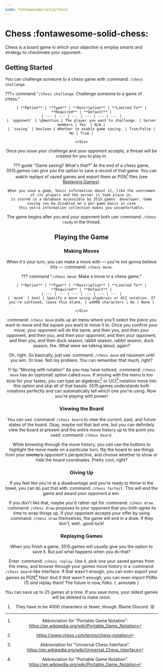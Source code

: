 ```yaml
---
icon: fontawesome/solid/chess
---
```


# Chess :fontawesome-solid-chess:

Chess is a board game in which your objective is employ smarts and strategy to checkmate your opponent.

## Getting Started

You can challenge someone to a chess game with :command: `/chess challenge`.

???+ command "`/chess challenge`: Challenge someone to a game of chess."
    <div style="text-align:center">

    | **Option** | **Type** | **Description** | **Limited To** | **Required** | **Default** |
    | --- | --- | --- | --- | --- | --- |
    | `opponent` | \@mention | The player you want to challenge. | Server members | Yes  | N/A |
    | `saving` | boolean | Whether to enable game saving. | True/False | No | True |

    </div>

Once you issue your challenge and your opponent accepts, a thread will be created for you to play in.

??? guide "Game saving? What's that?"
    At the end of a chess game, 3515.games can give you the option to save a record of that game. You can watch replays
    of saved games and export them as PGN[^1] files (see [Replaying Games](#replaying-games)).

    When you save a game, basic information about it, like the usernames of its players and the server it took place in,
    is stored in a database accessible by 3515.games' developer. Game saving can be disabled on a per-game basis in case
    this extra information collection makes you uncomfortable.

The game begins after you and your opponent both use :command: `/chess ready` in the thread.

## Playing the Game

### Making Moves

When it's your turn, you can make a move with — you're not gonna believe this — :command: `/chess move`.

??? command "`/chess move`: Make a move in a chess game."
    <div style="text-align:center">

    | **Option** | **Type** | **Description** | **Limited To** | **Required** | **Default** |
    | --- | --- | --- | --- | --- | --- |
    | `move` | text | Specify a move using algebraic or UCI notation. If you're confused, leave this blank. | ≤4000 characters | No | None |

    </div>


:command: `/chess move` pulls up an menu where you'll select the piece you want to move and the square you want to move
it to. Once you confirm your move, your opponent will do the same, and then you, and then your opponent, and then you,
and then your opponent, and then your opponent, and then you, and then duck season, rabbit season, rabbit season, 
duck season, fire. What were we talking about, again?

Oh, right. So basically, just use :command: `/chess move` ad nauseam until you win. Or lose. Not my problem. You can
remember that much, right?

!!! tip "Moving with notation"
    As you may have noticed, :command: `/chess move` has an (optional) option called `move`. If moving with the menu is
    too slow for your tastes, you can type an algebraic[^2] or UCI[^3] notation move into this option and skip all of
    that hassle. 3515.games understands both notations perfectly and can automatically tell which one you're using.
    Now you're playing with power!

### Viewing the Board

You can use :command: `/chess board` to view the current, past, and future states of the board. Okay, maybe not that
last one, but you can definitely view the board at present and the entire move history up to the point you used
:command: `/chess board`.

While browsing through the move history, you can use the buttons to highlight the move made on a particular turn, flip
the board to see things from your ~~enemy's~~ opponent's perspective, and choose whether to show or hide the board
coordinates. Pretty cool, right?

### Giving Up

If you feel like you're at a disadvantage and you're ready to throw in the towel, you can do just that with
:command: `/chess forfeit`. This will end the game and award your opponent a win.

If you don't like that, maybe you'd rather opt for :command: `/chess draw`. :command: `/chess draw` proposes to your
opponent that you both agree its time to wrap things up. If your opponent accepts your offer by using :command:
`/chess draw` themselves, the game will end in a draw. If they don't, well...good luck!

### Replaying Games

When you finish a game, 3515.games will *usually* give you the option to save it. But just what happens when you 
do that?

Enter :command: `/chess replay`. Use it, pick one your saved games from the menu, and browse through your games move
history in a :command: `/chess board`-like interface. If that wasn't enough, you can even export your games as PGN[^1] 
files! And if *that* wasn't enough, you can even *import* PGNs (1) *and* replay them! The future is now, folks.
{ .annotate }

You can save up to 25 games at a time. If you save more, your oldest games will be deleted to make room.

1. They have to be 4000 characters or fewer, though. Blame Discord. 😡


[^1]: Abbreviation for "Portable Game Notation". https://en.wikipedia.org/wiki/Portable_Game_Notation
[^2]: https://www.chess.com/terms/chess-notation
[^3]: Abbreviation for "Universal Chess Interface". https://en.wikipedia.org/wiki/Universal_Chess_Interface